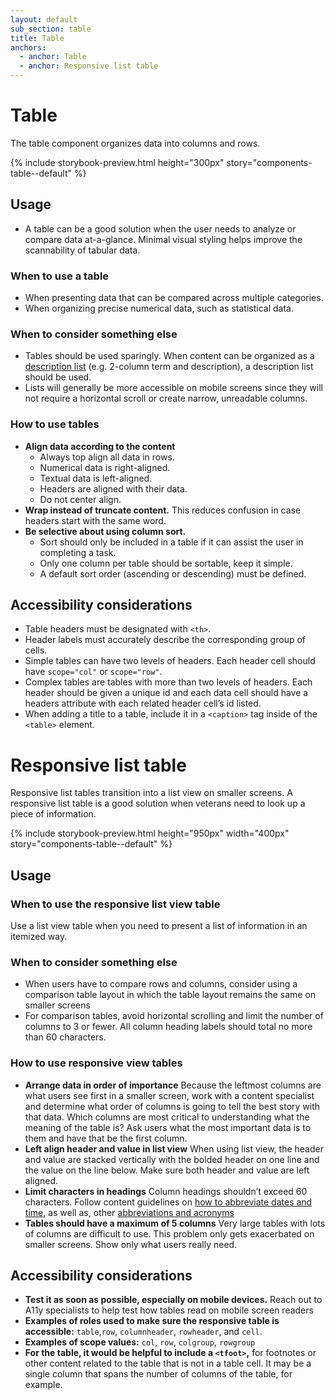 ```yaml
---
layout: default
sub_section: table
title: Table
anchors:
  - anchor: Table
  - anchor: Responsive list table
---
```


# Table

<p class="va-introtext">The table component organizes data into columns and rows.</p>

{% include storybook-preview.html height="300px" story="components-table--default" %}

## Usage
* A table can be a good solution when the user needs to analyze or compare data at-a-glance. Minimal visual styling helps improve the scannability of tabular data.

### When to use a table
* When presenting data that can be compared across multiple categories.
* When organizing precise numerical data, such as statistical data.

### When to consider something else
* Tables should be used sparingly. When content can be organized as a [description list](https://developer.mozilla.org/en-US/docs/Web/HTML/Element/dl) (e.g. 2-column term and description), a description list should be used. 
* Lists will generally be more accessible on mobile screens since they will not require a horizontal scroll or create narrow, unreadable columns.

### How to use tables
- **Align data according to the content** 
  - Always top align all data in rows.
  - Numerical data is right-aligned.
  - Textual data is left-aligned.
  - Headers are aligned with their data.
  - Do not center align.
- **Wrap instead of truncate content.** This reduces confusion in case headers start with the same word.
- **Be selective about using column sort.**
  - Sort should only be included in a table if it can assist the user in completing a task.
  - Only one column per table should be sortable, keep it simple.
  - A default sort order (ascending or descending) must be defined.

## Accessibility considerations
* Table headers must be designated with `<th>`.
* Header labels must accurately describe the corresponding group of cells.
* Simple tables can have two levels of headers. Each header cell should have `scope="col"` or `scope="row"`.
* Complex tables are tables with more than two levels of headers. Each header should be given a unique id and each data cell should have a headers attribute with each related header cell’s id listed.
* When adding a title to a table, include it in a `<caption>` tag inside of the `<table>` element.

# Responsive list table 

<p class="va-introtext">Responsive list tables transition into a list view on smaller screens. A responsive list table is a good solution when veterans need to look up a piece of information. 
</p>

{% include storybook-preview.html height="950px" width="400px" story="components-table--default" %}

## Usage

### When to use the responsive list view table
Use a list view table when you need to present a list of information in an itemized way.  

### When to consider something else
- When users have to compare rows and columns, consider using a comparison table layout in which the table layout remains the same on smaller screens 
- For comparison tables, avoid horizontal scrolling and limit the number of columns to 3 or fewer. All column heading labels should total no more than 60 characters. 

### How to use responsive view tables
- **Arrange data in order of importance** Because the leftmost columns are what users see first in a smaller screen, work with a content specialist and determine what order of columns is going to tell the best story with that data. Which columns are most critical to understanding what the meaning of the table is? Ask users what the most important data is to them and have that be the first column. 
- **Left align header and value in list view** When using list view, the header and value are stacked vertically with the bolded header on one line and the value on the line below. Make sure both header and value are left aligned. 
- **Limit characters in headings** Column headings shouldn’t exceed 60 characters. Follow content guidelines on [how to abbreviate dates and time](https://design.va.gov/content-style-guide/dates-and-numbers), as well as, other [abbreviations and acronyms](https://design.va.gov/content-style-guide/abbreviations-and-acronyms)
- **Tables should have a maximum of 5 columns** Very large tables with lots of columns are difficult to use. This problem only gets exacerbated on smaller screens. Show only what users really need.  

## Accessibility considerations
- **Test it as soon as possible, especially on mobile devices.** Reach out to A11y specialists to help test how tables read on mobile screen readers 
- **Examples of roles used to make sure the responsive table is accessible:** `table`,`row`, `columnheader`, `rowheader`, and `cell`.
- **Examples of scope values:** `col`, `row`, `colgroup`, `rowgroup`
- **For the table, it would be helpful to include a `<tfoot>`,**  for footnotes or other content related to the table that is not in a table cell.  It may be a single column that spans the number of columns of the table, for example.
